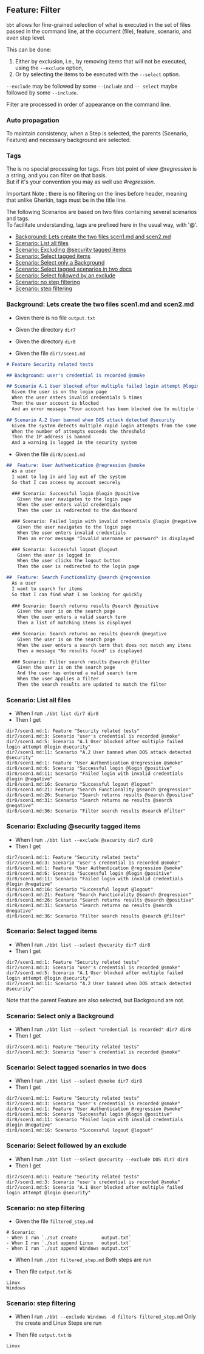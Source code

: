 <!-- omit from toc -->
## Feature: Filter

`bbt` allows for fine-grained selection of what is executed in the set of files passed in the command line, 
at the document (file), feature, scenario, and even step level.  

This can be done:

1. Either by exclusion, i.e., by removing items that will not be executed, using the `--exclude` option,
2. Or by selecting the items to be executed with the `--select` option.

`--exclude` may be followed by some `--include` and `-- select` maybe followed by some `--include`.

Filter are processed in order of appearance on the command line.

<!-- omit from toc -->
### Auto propagation
To maintain consistency, when a Step is selected, the parents (Scenario, Feature) and necessary background are selected.

<!-- omit from toc -->
### Tags
The is no special processing for tags. From bbt point of view *@regression* is a string, and you can filter on that basis.  
But if it's your convention you may as well use *#regression*.  

Important Note : there is no filtering on the lines before header, meaning that unlike Gherkin, tags must be in the title line.

The following Scenarios are based on two files containing several scenarios and tags.  
To facilitate understanding, tags are prefixed here in the usual way, with '@'.

- [Background: Lets create the two files scen1.md and scen2.md](#background-lets-create-the-two-files-scen1md-and-scen2md)
- [Scenario: List all files](#scenario-list-all-files)
- [Scenario: Excluding @security tagged items](#scenario-excluding-security-tagged-items)
- [Scenario: Select tagged items](#scenario-select-tagged-items)
- [Scenario: Select only a Background](#scenario-select-only-a-background)
- [Scenario: Select tagged scenarios in two docs](#scenario-select-tagged-scenarios-in-two-docs)
- [Scenario: Select followed by an exclude](#scenario-select-followed-by-an-exclude)
- [Scenario: no step filtering](#scenario-no-step-filtering)
- [Scenario: step filtering](#scenario-step-filtering)

### Background: Lets create the two files scen1.md and scen2.md 
- Given there is no file `output.txt`

- Given the directory `dir7`
- Given the directory `dir8`
- Given the file `dir7/scen1.md`
~~~md
# Feature Security related tests

## Background: user's credential is recorded @smoke

## Scenario A.1 User blocked after multiple failed login attempt @login @security
  Given the user is on the login page
  When the user enters invalid credentials 5 times
  Then the user account is blocked
  And an error message "Your account has been blocked due to multiple failed login attempts" is displayed

## Scenario A.2 User banned when DOS attack detected @security 
  Given the system detects multiple rapid login attempts from the same IP address
  When the number of attempts exceeds the threshold
  Then the IP address is banned
  And a warning is logged in the security system
~~~

- Given the file `dir8/scen1.md`
~~~md
##  Feature: User Authentication @regression @smoke
  As a user
  I want to log in and log out of the system
  So that I can access my account securely

  ### Scenario: Successful login @login @positive
    Given the user navigates to the login page
    When the user enters valid credentials
    Then the user is redirected to the dashboard

  ### Scenario: Failed login with invalid credentials @login @negative
    Given the user navigates to the login page
    When the user enters invalid credentials
    Then an error message "Invalid username or password" is displayed

  ### Scenario: Successful logout @logout
    Given the user is logged in
    When the user clicks the logout button
    Then the user is redirected to the login page

##  Feature: Search Functionality @search @regression
  As a user
  I want to search for items
  So that I can find what I am looking for quickly
  
  ### Scenario: Search returns results @search @positive
    Given the user is on the search page
    When the user enters a valid search term
    Then a list of matching items is displayed

  ### Scenario: Search returns no results @search @negative
    Given the user is on the search page
    When the user enters a search term that does not match any items
    Then a message "No results found" is displayed

  ### Scenario: Filter search results @search @filter
    Given the user is on the search page
    And the user has entered a valid search term
    When the user applies a filter
    Then the search results are updated to match the filter
~~~

### Scenario: List all files

- When I run `./bbt list dir7 dir8`
- Then I get
~~~
dir7/scen1.md:1: Feature "Security related tests"  
dir7/scen1.md:3: Scenario "user's credential is recorded @smoke"  
dir7/scen1.md:5: Scenario "A.1 User blocked after multiple failed login attempt @login @security"  
dir7/scen1.md:11: Scenario "A.2 User banned when DOS attack detected @security"  
dir8/scen1.md:1: Feature "User Authentication @regression @smoke"  
dir8/scen1.md:6: Scenario "Successful login @login @positive"  
dir8/scen1.md:11: Scenario "Failed login with invalid credentials @login @negative"  
dir8/scen1.md:16: Scenario "Successful logout @logout"  
dir8/scen1.md:21: Feature "Search Functionality @search @regression"  
dir8/scen1.md:26: Scenario "Search returns results @search @positive"  
dir8/scen1.md:31: Scenario "Search returns no results @search @negative"  
dir8/scen1.md:36: Scenario "Filter search results @search @filter"
~~~

### Scenario: Excluding @security tagged items

- When I run `./bbt list --exclude @security dir7 dir8`
- Then I get
~~~
dir7/scen1.md:1: Feature "Security related tests"  
dir7/scen1.md:3: Scenario "user's credential is recorded @smoke"  
dir8/scen1.md:1: Feature "User Authentication @regression @smoke"  
dir8/scen1.md:6: Scenario "Successful login @login @positive"  
dir8/scen1.md:11: Scenario "Failed login with invalid credentials @login @negative"  
dir8/scen1.md:16: Scenario "Successful logout @logout"  
dir8/scen1.md:21: Feature "Search Functionality @search @regression"  
dir8/scen1.md:26: Scenario "Search returns results @search @positive"  
dir8/scen1.md:31: Scenario "Search returns no results @search @negative"  
dir8/scen1.md:36: Scenario "Filter search results @search @filter"
~~~

### Scenario: Select tagged items

- When I run `./bbt list --select @security dir7 dir8`
- Then I get
~~~
dir7/scen1.md:1: Feature "Security related tests"  
dir7/scen1.md:3: Scenario "user's credential is recorded @smoke"  
dir7/scen1.md:5: Scenario "A.1 User blocked after multiple failed login attempt @login @security"  
dir7/scen1.md:11: Scenario "A.2 User banned when DOS attack detected @security"  
~~~
Note that the parent Feature are also selected, but Background are not.

### Scenario: Select only a Background

- When I run `./bbt list --select "credential is recorded" dir7 dir8`
- Then I get
~~~
dir7/scen1.md:1: Feature "Security related tests"  
dir7/scen1.md:3: Scenario "user's credential is recorded @smoke"  
~~~

### Scenario: Select tagged scenarios in two docs

- When I run `./bbt list --select @smoke dir7 dir8`
- Then I get
~~~
dir7/scen1.md:1: Feature "Security related tests"  
dir7/scen1.md:3: Scenario "user's credential is recorded @smoke"  
dir8/scen1.md:1: Feature "User Authentication @regression @smoke"  
dir8/scen1.md:6: Scenario "Successful login @login @positive"  
dir8/scen1.md:11: Scenario "Failed login with invalid credentials @login @negative"  
dir8/scen1.md:16: Scenario "Successful logout @logout"  
~~~

### Scenario: Select followed by an exclude

- When I run `./bbt list --select @security --exclude DOS dir7 dir8`
- Then I get 
~~~
dir7/scen1.md:1: Feature "Security related tests"  
dir7/scen1.md:3: Scenario "user's credential is recorded @smoke"  
dir7/scen1.md:5: Scenario "A.1 User blocked after multiple failed login attempt @login @security"  
~~~

### Scenario: no step filtering

- Given the file `filtered_step.md`
~~~
# Scenario:
- When I run `./sut create         output.txt`
- When I run `./sut append Linux   output.txt`
- When I run `./sut append Windows output.txt`
~~~

- When I run `./bbt filtered_step.md`
  Both steps are run

- Then file `output.txt` is
```
Linux
Windows
```

### Scenario: step filtering

- When I run `./bbt --exclude Windows -d filters filtered_step.md`
  Only the create and Linux Steps are run

- Then file `output.txt` is
```
Linux
```
